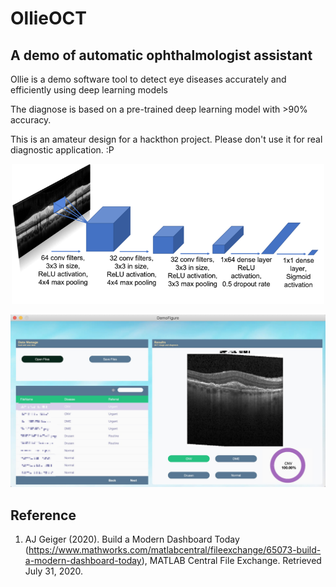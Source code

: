 # OllieOCT
## A demo of automatic ophthalmologist assistant 

Ollie is a demo software tool to detect eye diseases accurately and efficiently using deep learning models

The diagnose is based on a pre-trained deep learning model with >90% accuracy. 

This is an amateur design for a hackthon project. Please don't use it for real diagnostic application. :P

<p align="center">
  <img src="Pictures/DLmodel.png" width="500" >
</p>


<p align="center">
  <img src="Pictures/Screenshot.jpg" width="600" alt="accessibility text">
</p>

## Reference
1. AJ Geiger (2020). Build a Modern Dashboard Today (https://www.mathworks.com/matlabcentral/fileexchange/65073-build-a-modern-dashboard-today), MATLAB Central File Exchange. Retrieved July 31, 2020.
